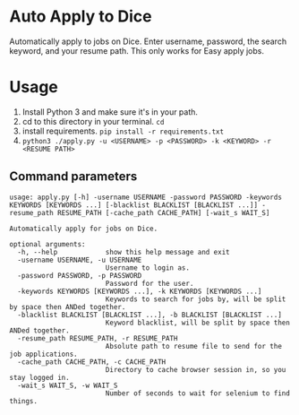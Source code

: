 # Auto Apply to Dice

Automatically apply to jobs on Dice. Enter username, password, the search keyword, and your resume path. This only works for Easy apply jobs.

# Usage

1. Install Python 3 and make sure it's in your path.
1. cd to this directory in your terminal. `cd`
1. install requirements. `pip install -r requirements.txt`
1. `python3 ./apply.py -u <USERNAME> -p <PASSWORD> -k <KEYWORD> -r <RESUME PATH>`

## Command parameters

```
usage: apply.py [-h] -username USERNAME -password PASSWORD -keywords KEYWORDS [KEYWORDS ...] [-blacklist BLACKLIST [BLACKLIST ...]] -resume_path RESUME_PATH [-cache_path CACHE_PATH] [-wait_s WAIT_S]

Automatically apply for jobs on Dice.

optional arguments:
  -h, --help            show this help message and exit
  -username USERNAME, -u USERNAME
                        Username to login as.
  -password PASSWORD, -p PASSWORD
                        Password for the user.
  -keywords KEYWORDS [KEYWORDS ...], -k KEYWORDS [KEYWORDS ...]
                        Keywords to search for jobs by, will be split by space then ANDed together.
  -blacklist BLACKLIST [BLACKLIST ...], -b BLACKLIST [BLACKLIST ...]
                        Keyword blacklist, will be split by space then ANDed together.
  -resume_path RESUME_PATH, -r RESUME_PATH
                        Absolute path to resume file to send for the job applications.
  -cache_path CACHE_PATH, -c CACHE_PATH
                        Directory to cache browser session in, so you stay logged in.
  -wait_s WAIT_S, -w WAIT_S
                        Number of seconds to wait for selenium to find things.
```
